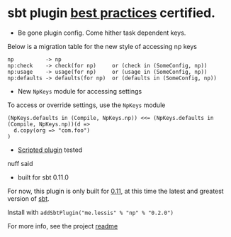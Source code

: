 # sbt plugin [best practices][bp] certified.

- Be gone plugin config. Come hither task dependent keys.

Below is a migration table for the new style of accessing np keys

    np          -> np
    np:check    -> check(for np)     or (check in (SomeConfig, np))
    np:usage    -> usage(for np)     or (usage in (SomeConfig, np))
    np:defaults -> defaults(for np)  or (defaults in (SomeConfig, np))

- New `NpKeys` module for accessing settings

To access or override settings, use the `NpKeys` module

    (NpKeys.defaults in (Compile, NpKeys.np)) <<= (NpKeys.defaults in (Compile, NpKeys.np))(d =>
      d.copy(org => "com.foo")
    )

- [Scripted plugin][sp] tested

nuff said

- built for sbt 0.11.0

For now, this plugin is only built for [0.11][sbt11], at this time the latest and greatest version of [sbt][setup].

Install with `addSbtPlugin("me.lessis" % "np" % "0.2.0")`

For more info, see the project [readme][rm]

[bp]: https://github.com/harrah/xsbt/wiki/Plugins-Best-Practices
[sp]: eed3si9n.com/testing-sbt-plugins
[setup]: https://github.com/harrah/xsbt/wiki/Setup
[sbt11]: http://typesafe.artifactoryonline.com/typesafe/ivy-releases/org.scala-tools.sbt/sbt-launch/0.11.0/sbt-launch.jar
[rm]: github.com/softprops/np#readme
